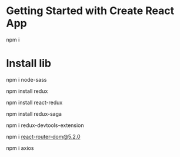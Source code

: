 # Getting Started with Create React App
npm i

# Install lib
npm i node-sass

npm install redux

npm install react-redux

npm install redux-saga

npm i redux-devtools-extension

npm i react-router-dom@5.2.0

npm i axios

